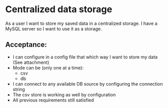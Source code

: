 # Centralized data storage
As a user I want to store my saved data in a centralized storage. I have a MySQL server so I want to use it as a storage.

## Acceptance:

* I can configure in a config file that which way I want to store my data (See attachment)
* Mode can be (only one at a time):
  * csv
  * db
* I can connect to any available DB source by configuring the connection string
* The csv store is working as well by configuration
* All previous requirements still satisfied
